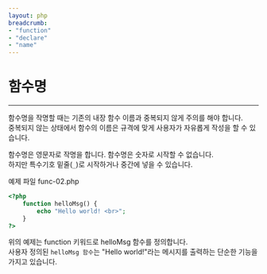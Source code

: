 ```yaml
---
layout: php
breadcrumb:
- "function"
- "declare"
- "name"
---
```


# 함수명
---
함수명을 작명할 때는 기존의 내장 함수 이름과 중복되지 않게 주의를 해야 합니다.  
중복되지 않는 상태에서 함수의 이름은 규격에 맞게 사용자가 자유롭게 작성을 할 수 있습니다.  

함수명은 영문자로 작명을 합니다. 함수명은 숫자로 시작할 수 없습니다.  
하지만 특수기호 밑줄(`_`)로 시작하거나 중간에 넣을 수 있습니다.  

예제 파일 func-02.php
```php
<?php
	function helloMsg() {
    	echo "Hello world! <br>";
	}
?>
```

위의 예제는 function 키워드로 helloMsg 함수를 정의합니다.  
사용자 정의된 `helloMsg 함수`는 "Hello world!"라는 메시지를 출력하는 단순한 기능을 가지고 있습니다.  